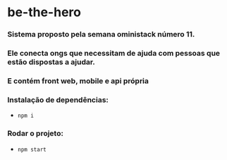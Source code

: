 # be-the-hero
### Sistema proposto pela semana oministack número 11.
### Ele conecta ongs que necessitam de ajuda com pessoas que estão dispostas a ajudar.
### E contém front web, mobile e api própria

### Instalação de dependências:
- ```npm i```

### Rodar o projeto:
- ```npm start```

